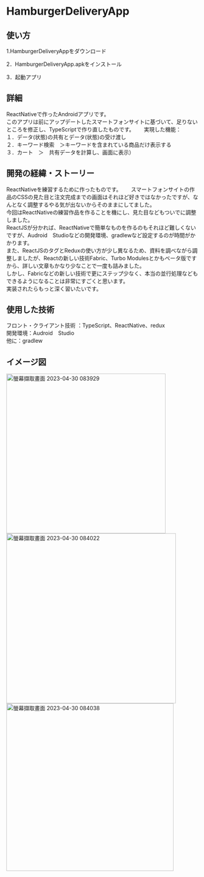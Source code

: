 # HamburgerDeliveryApp
## 使い方
1.HamburgerDeliveryAppをダウンロード　　

2．HamburgerDeliveryApp.apkをインストール  

3．起動アプリ

## 詳細
ReactNativeで作ったAndroidアプリです。  
このアプリは前にアップデートしたスマートフォンサイトに基づいて、足りないところを修正し、TypeScriptで作り直したものです。　　
実現した機能：  
１．データ(状態)の共有とデータ(状態)の受け渡し  
２．キーワード検索　＞キーワードを含まれている商品だけ表示する  
３．カート　＞　共有データを計算し、画面に表示）  

## 開発の経緯・ストーリー
ReactNativeを練習するために作ったものです。　　
スマートフォンサイトの作品のCSSの見た目と注文完成までの画面はそれほど好きではなかったですが、なんとなく調整するやる気が出ないからそのままにしてました。  
今回はReactNativeの練習作品を作ることを機にし、見た目などもついでに調整しました。  
ReactJSが分かれば、ReactNativeで簡単なものを作るのもそれほど難しくないですが、Audroid　Studioなどの開発環境、gradlewなど設定するのが時間がかかります。  
また、ReactJSのタグとReduxの使い方が少し異なるため、資料を調べながら調整しましたが、Reactの新しい技術Fabric、Turbo Modulesとかもベータ版ですから、詳しい文章もかなり少なことで一度も詰みました。  
しかし、Fabricなどの新しい技術で更にステップ少なく、本当の並行処理などもできるようになることは非常にすごくと思います。  
実装されたらもっと深く習いたいです。  

## 使用した技術
フロント・クライアント技術 ：TypeScript、ReactNative、redux  
開発環境：Audroid　Studio  
他に：gradlew  
## イメージ図　
<img width="418" alt="螢幕擷取畫面 2023-04-30 083929" src="https://user-images.githubusercontent.com/105122594/235328392-ea200daa-7532-46ae-82bb-3ece277ff06e.png">
<img width="445" alt="螢幕擷取畫面 2023-04-30 084022" src="https://user-images.githubusercontent.com/105122594/235328418-0064ffd0-65ca-4157-b70d-570f906bbe79.png">
<img width="439" alt="螢幕擷取畫面 2023-04-30 084038" src="https://user-images.githubusercontent.com/105122594/235328421-4cda87b4-67d0-46a7-937d-6e1779a3d421.png">
